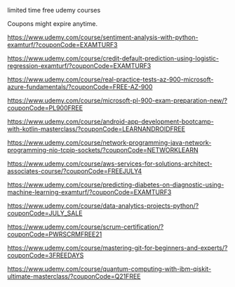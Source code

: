 

limited time free udemy courses

Coupons might expire anytime.


https://www.udemy.com/course/sentiment-analysis-with-python-examturf/?couponCode=EXAMTURF3

https://www.udemy.com/course/credit-default-prediction-using-logistic-regression-examturf/?couponCode=EXAMTURF3

https://www.udemy.com/course/real-practice-tests-az-900-microsoft-azure-fundamentals/?couponCode=FREE-AZ-900

https://www.udemy.com/course/microsoft-pl-900-exam-preparation-new/?couponCode=PL900FREE

https://www.udemy.com/course/android-app-development-bootcamp-with-kotlin-masterclass/?couponCode=LEARNANDROIDFREE

https://www.udemy.com/course/network-programming-java-network-programming-nio-tcpip-sockets/?couponCode=NETWORKLEARN

https://www.udemy.com/course/aws-services-for-solutions-architect-associates-course/?couponCode=FREEJULY4

https://www.udemy.com/course/predicting-diabetes-on-diagnostic-using-machine-learning-examturf/?couponCode=EXAMTURF3

https://www.udemy.com/course/data-analytics-projects-python/?couponCode=JULY_SALE

https://www.udemy.com/course/scrum-certification/?couponCode=PWRSCRMFREE21

https://www.udemy.com/course/mastering-git-for-beginners-and-experts/?couponCode=3FREEDAYS

https://www.udemy.com/course/quantum-computing-with-ibm-qiskit-ultimate-masterclass/?couponCode=Q21FREE








